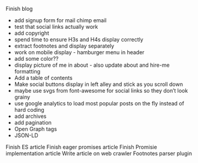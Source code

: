Finish blog

- add signup form for mail chimp email
- test that social links actually work
- add copyright
- spend time to ensure H3s and H4s display correctly
- extract footnotes and display separately
- work on mobile display - hamburger menu in header
- add some color??
- display picture of me in about - also update about and hire-me formatting
- Add a table of contents
- Make social buttons display in left alley and stick as you scroll down
- maybe use svgs from font-awesome for social links so they don’t look grainy
- use google analytics to load most popular posts on the fly instead of hard coding
- add archives
- add pagination
- Open Graph tags
- JSON-LD

Finish ES article
Finish eager promises article
Finish Promisie implementation article
Write article on web crawler
Footnotes parser plugin
